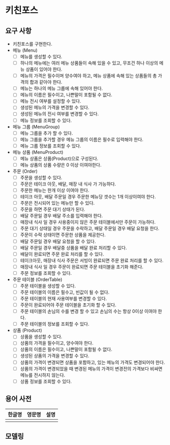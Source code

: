 # 키친포스

## 요구 사항
- 키친포스를 구현한다.
- 메뉴 (Menu)
  - [ ] 메뉴를 생성할 수 있다.
  - [ ] 하나의 메뉴에는 여러 메뉴 상품들이 속해 있을 수 있고, 무조건 하나 이상의 메뉴 상품이 있어야 한다.
  - [ ] 메뉴의 가격은 필수이며 양수여야 하고, 메뉴 상품에 속해 있는 상품들의 총 가격의 합과 같아야 한다.
  - [ ] 메뉴는 하나의 메뉴 그룹에 속해 있어야 한다.
  - [ ] 메뉴의 이름은 필수이고, 나쁜말이 포함될 수 없다.
  - [ ] 메뉴 전시 여부를 설정할 수 있다.
  - [ ] 생성된 메뉴의 가격을 변경할 수 있다.
  - [ ] 생성된 메뉴의 전시 여부를 변경할 수 있다.
  - [ ] 메뉴 정보를 조회할 수 있다.
- 메뉴 그룹 (MenuGroup)
  - [ ] 메뉴 그룹을 추가 할 수 있다.
  - [ ] 메뉴 그룹을 추가할 경우 메뉴 그룹의 이름은 필수로 입력해야 한다.
  - [ ] 메뉴 그룹 정보를 조회할 수 있다.
- 메뉴 상품 (MenuProduct) 
  - [ ] 메뉴 상품은 상품(Product)으로 구성된다.
  - [ ] 메뉴 상품의 상품 수량은 0 이상 이여야한다.
- 주문 (Order)
  - [ ] 주문을 생성할 수 있다.
  - [ ] 주문은 테이크 아웃, 배달, 매장 내 식사 가 가능하다.
  - [ ] 주문한 메뉴는 한개 이상 이여야 한다.
  - [ ] 테이크 아웃, 배달 주문일 경우 주문한 메뉴당 갯수는 1개 이상이여야 한다.
  - [ ] 주문은 전시되어 있는 메뉴만 할 수 있다.
  - [ ] 주문을 하면 주문 대기 상태가 된다.
  - [ ] 배달 주문일 경우 배달 주소를 입력해야 한다.
  - [ ] 매장내 식사 일 경우 사용중이지 않은 주문 테이블에서만 주문이 가능하다.
  - [ ] 주문 대기 상태일 경우 주문을 수락하고, 배달 주문일 경우 배달 요청을 한다.
  - [ ] 주문이 수락 상태이면 주문한 상품을 제공한다.
  - [ ] 배달 주문일 경우 배달 요청을 할 수 있다.
  - [ ] 배달 주문일 경우 배달중 상품을 배달 완료 처리할 수 있다.
  - [ ] 배달이 완료되면 주문 완료 처리를 할 수 있다.
  - [ ] 테이크아웃, 매장내 식사 주문은 서빙이 완료되면 주문 완료 처리를 할 수 있다.
  - [ ] 매장내 식사 일 경우 주문이 완료되면 주문 테이블을 초기화 해준다.
  - [ ] 주문 정보를 조회할 수 있다.
- 주문 테이블 (OrderTable)
  - [ ] 주문 테이블을 생성할 수 있다.
  - [ ] 주문 테이블의 이름은 필수고, 빈값이 될 수 없다.
  - [ ] 주문 테이블의 현재 사용여부를 변경할 수 있다.
  - [ ] 주문이 완료되어야 주문 테이블을 초기화 할 수 있다.
  - [ ] 주문 테이블의 손님의 수를 변경 할 수 있고 손님의 수는 항상 0이상 이여야 한다.
  - [ ] 주문 테이블의 정보를 조회할 수 있다.
- 상품 (Product)
  - [ ] 상품을 생성할 수 있다.
  - [ ] 상품의 가격을 필수이고, 양수여야 한다.
  - [ ] 상품의 이름은 필수이고, 나쁜말이 포함될 수 없다.
  - [ ] 생성된 상품의 가격을 변경할 수 있다.
  - [ ] 상품의 가격이 변경되면 상품을 포함하고, 있는 메뉴의 가격도 변경되어야 한다.
  - [ ] 상품의 가격이 변경되었을 때 변경된 메뉴의 가격이 변경전의 가격보다 비싸면 메뉴를 전시하지 않는다.
  - [ ] 상품 정보를 조회할 수 있다.

## 용어 사전

| 한글명 | 영문명 | 설명 |
| --- | --- | --- |
|  |  |  |

## 모델링

